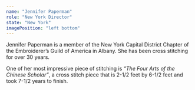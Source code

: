 ```yaml
---
name: "Jennifer Paperman"
role: "New York Director"
state: "New York"
imagePosition: "left bottom"
---
```


Jennifer Paperman is a member of the New York Capital District Chapter
of the Embroiderer’s Guild of America in Albany. She has been cross
stitching for over 30 years.

One of her most impressive piece of stitching is _“The Four Arts of the
Chinese Scholar”_, a cross stitch piece that is 2-1/2 feet by 6-1/2
feet and took 7-1/2 years to finish.
